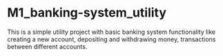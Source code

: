 # M1_banking-system_utility
This is a simple utility project with basic banking system functionality like creating a new account, depositing and withdrawing money, transactions between different accounts.
